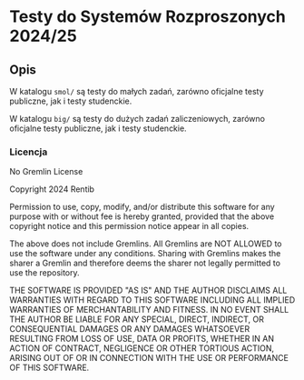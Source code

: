 # Testy do Systemów Rozproszonych 2024/25

## Opis

W katalogu `smol/` są testy do małych zadań, zarówno oficjalne testy publiczne,
jak i testy studenckie.

W katalogu `big/` są testy do dużych zadań zaliczeniowych,
zarówno oficjalne testy publiczne, jak i testy studenckie.

### Licencja

No Gremlin License

Copyright 2024 Rentib

Permission to use, copy, modify, and/or distribute this software for any
purpose with or without fee is hereby granted, provided that the above
copyright notice and this permission notice appear in all copies.

The above does not include Gremlins. All Gremlins are NOT ALLOWED to use the
software under any conditions. Sharing with Gremlins makes the sharer a Gremlin
and therefore deems the sharer not legally permitted to use the repository.

THE SOFTWARE IS PROVIDED "AS IS" AND THE AUTHOR DISCLAIMS ALL WARRANTIES
WITH REGARD TO THIS SOFTWARE INCLUDING ALL IMPLIED WARRANTIES OF
MERCHANTABILITY AND FITNESS. IN NO EVENT SHALL THE AUTHOR BE LIABLE FOR
ANY SPECIAL, DIRECT, INDIRECT, OR CONSEQUENTIAL DAMAGES OR ANY DAMAGES
WHATSOEVER RESULTING FROM LOSS OF USE, DATA OR PROFITS, WHETHER IN AN
ACTION OF CONTRACT, NEGLIGENCE OR OTHER TORTIOUS ACTION, ARISING OUT OF
OR IN CONNECTION WITH THE USE OR PERFORMANCE OF THIS SOFTWARE.
